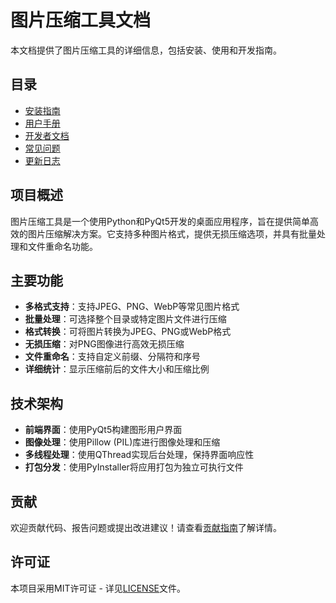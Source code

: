 # 图片压缩工具文档

本文档提供了图片压缩工具的详细信息，包括安装、使用和开发指南。

## 目录

- [安装指南](installation.md)
- [用户手册](user_guide.md)
- [开发者文档](developer_guide.md)
- [常见问题](faq.md)
- [更新日志](changelog.md)

## 项目概述

图片压缩工具是一个使用Python和PyQt5开发的桌面应用程序，旨在提供简单高效的图片压缩解决方案。它支持多种图片格式，提供无损压缩选项，并具有批量处理和文件重命名功能。

## 主要功能

- **多格式支持**：支持JPEG、PNG、WebP等常见图片格式
- **批量处理**：可选择整个目录或特定图片文件进行压缩
- **格式转换**：可将图片转换为JPEG、PNG或WebP格式
- **无损压缩**：对PNG图像进行高效无损压缩
- **文件重命名**：支持自定义前缀、分隔符和序号
- **详细统计**：显示压缩前后的文件大小和压缩比例

## 技术架构

- **前端界面**：使用PyQt5构建图形用户界面
- **图像处理**：使用Pillow (PIL)库进行图像处理和压缩
- **多线程处理**：使用QThread实现后台处理，保持界面响应性
- **打包分发**：使用PyInstaller将应用打包为独立可执行文件

## 贡献

欢迎贡献代码、报告问题或提出改进建议！请查看[贡献指南](../CONTRIBUTING.md)了解详情。

## 许可证

本项目采用MIT许可证 - 详见[LICENSE](../LICENSE)文件。
